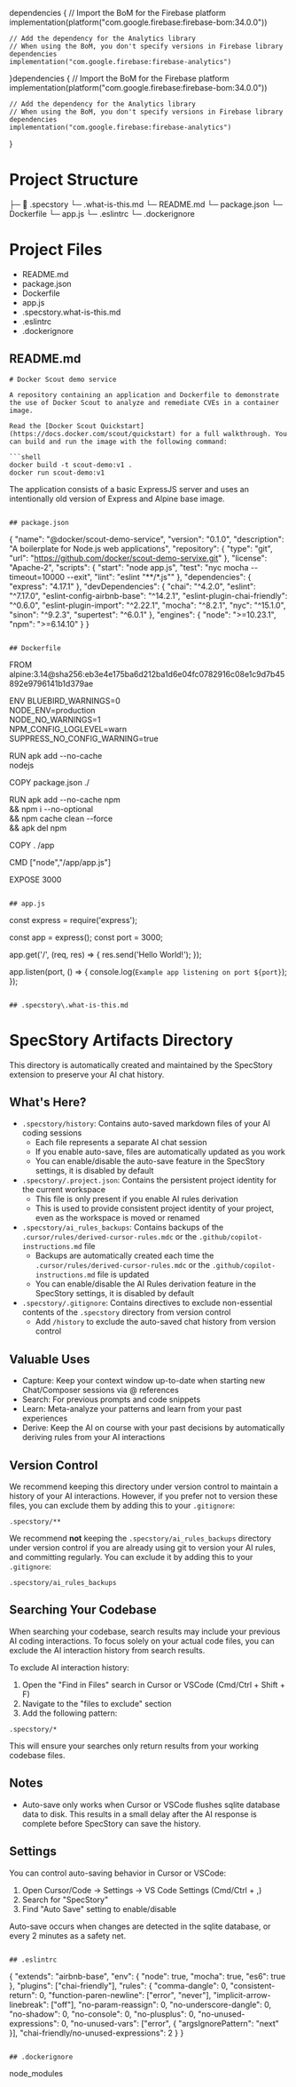 dependencies {
    // Import the BoM for the Firebase platform
    implementation(platform("com.google.firebase:firebase-bom:34.0.0"))

    // Add the dependency for the Analytics library
    // When using the BoM, you don't specify versions in Firebase library dependencies
    implementation("com.google.firebase:firebase-analytics")
}dependencies {
    // Import the BoM for the Firebase platform
    implementation(platform("com.google.firebase:firebase-bom:34.0.0"))

    // Add the dependency for the Analytics library
    // When using the BoM, you don't specify versions in Firebase library dependencies
    implementation("com.google.firebase:firebase-analytics")
}

# Project Structure

├─ 📁 .specstory
  └─ .what-is-this.md
└─ README.md
└─ package.json
└─ Dockerfile
└─ app.js
└─ .eslintrc
└─ .dockerignore


# Project Files

- README.md
- package.json
- Dockerfile
- app.js
- .specstory\.what-is-this.md
- .eslintrc
- .dockerignore

## README.md
```
# Docker Scout demo service

A repository containing an application and Dockerfile to demonstrate the use of Docker Scout to analyze and remediate CVEs in a container image.

Read the [Docker Scout Quickstart](https://docs.docker.com/scout/quickstart) for a full walkthrough. You can build and run the image with the following command:

```shell
docker build -t scout-demo:v1 .
docker run scout-demo:v1
```

The application consists of a basic ExpressJS server and uses an intentionally old version of Express and Alpine base image.
 
 

```

## package.json
```
{
  "name": "@docker/scout-demo-service",
  "version": "0.1.0",
  "description": "A boilerplate for Node.js web applications",
  "repository": {
    "type": "git",
    "url": "https://github.com/docker/scout-demo-servixe.git"
  },
  "license": "Apache-2",
  "scripts": {
    "start": "node app.js",
    "test": "nyc mocha --timeout=10000 --exit",
    "lint": "eslint \"**/*.js\""
  },
  "dependencies": {
    "express": "4.17.1"
  },
  "devDependencies": {
    "chai": "^4.2.0",
    "eslint": "^7.17.0",
    "eslint-config-airbnb-base": "^14.2.1",
    "eslint-plugin-chai-friendly": "^0.6.0",
    "eslint-plugin-import": "^2.22.1",
    "mocha": "^8.2.1",
    "nyc": "^15.1.0",
    "sinon": "^9.2.3",
    "supertest": "^6.0.1"
  },
  "engines": {
    "node": ">=10.23.1",
    "npm": ">=6.14.10"
  }
}

```

## Dockerfile
```
FROM alpine:3.14@sha256:eb3e4e175ba6d212ba1d6e04fc0782916c08e1c9d7b45892e9796141b1d379ae

ENV BLUEBIRD_WARNINGS=0 \
  NODE_ENV=production \
  NODE_NO_WARNINGS=1 \
  NPM_CONFIG_LOGLEVEL=warn \
  SUPPRESS_NO_CONFIG_WARNING=true

RUN apk add --no-cache \
  nodejs

COPY package.json ./

RUN  apk add --no-cache npm \
 && npm i --no-optional \
 && npm cache clean --force \
 && apk del npm
 
COPY . /app

CMD ["node","/app/app.js"]

EXPOSE 3000

```

## app.js
```
const express = require('express');

const app = express();
const port = 3000;

app.get('/', (req, res) => {
  res.send('Hello World!');
});

app.listen(port, () => {
  console.log(`Example app listening on port ${port}`);
});

```

## .specstory\.what-is-this.md
```
# SpecStory Artifacts Directory
    
This directory is automatically created and maintained by the SpecStory extension to preserve your AI chat history.
    
## What's Here?
    
- `.specstory/history`: Contains auto-saved markdown files of your AI coding sessions
    - Each file represents a separate AI chat session
    - If you enable auto-save, files are automatically updated as you work
    - You can enable/disable the auto-save feature in the SpecStory settings, it is disabled by default
- `.specstory/.project.json`: Contains the persistent project identity for the current workspace
    - This file is only present if you enable AI rules derivation
    - This is used to provide consistent project identity of your project, even as the workspace is moved or renamed
- `.specstory/ai_rules_backups`: Contains backups of the `.cursor/rules/derived-cursor-rules.mdc` or the `.github/copilot-instructions.md` file
    - Backups are automatically created each time the `.cursor/rules/derived-cursor-rules.mdc` or the `.github/copilot-instructions.md` file is updated
    - You can enable/disable the AI Rules derivation feature in the SpecStory settings, it is disabled by default
- `.specstory/.gitignore`: Contains directives to exclude non-essential contents of the `.specstory` directory from version control
    - Add `/history` to exclude the auto-saved chat history from version control

## Valuable Uses
    
- Capture: Keep your context window up-to-date when starting new Chat/Composer sessions via @ references
- Search: For previous prompts and code snippets 
- Learn: Meta-analyze your patterns and learn from your past experiences
- Derive: Keep the AI on course with your past decisions by automatically deriving rules from your AI interactions
    
## Version Control
    
We recommend keeping this directory under version control to maintain a history of your AI interactions. However, if you prefer not to version these files, you can exclude them by adding this to your `.gitignore`:
    
```
.specstory/**
```

We recommend __not__ keeping the `.specstory/ai_rules_backups` directory under version control if you are already using git to version your AI rules, and committing regularly. You can exclude it by adding this to your `.gitignore`:

```
.specstory/ai_rules_backups
```

## Searching Your Codebase
    
When searching your codebase, search results may include your previous AI coding interactions. To focus solely on your actual code files, you can exclude the AI interaction history from search results.
    
To exclude AI interaction history:
    
1. Open the "Find in Files" search in Cursor or VSCode (Cmd/Ctrl + Shift + F)
2. Navigate to the "files to exclude" section
3. Add the following pattern:
    
```
.specstory/*
```
    
This will ensure your searches only return results from your working codebase files.

## Notes

- Auto-save only works when Cursor or VSCode flushes sqlite database data to disk. This results in a small delay after the AI response is complete before SpecStory can save the history.

## Settings
    
You can control auto-saving behavior in Cursor or VSCode:
    
1. Open Cursor/Code → Settings → VS Code Settings (Cmd/Ctrl + ,)
2. Search for "SpecStory"
3. Find "Auto Save" setting to enable/disable
    
Auto-save occurs when changes are detected in the sqlite database, or every 2 minutes as a safety net.
```

## .eslintrc
```
{
  "extends": "airbnb-base",
  "env": {
    "node": true,
    "mocha": true,
    "es6": true
  },
  "plugins": ["chai-friendly"],
  "rules": {
    "comma-dangle": 0,
    "consistent-return": 0,
    "function-paren-newline": ["error", "never"],
    "implicit-arrow-linebreak": ["off"],
    "no-param-reassign": 0,
    "no-underscore-dangle": 0,
    "no-shadow": 0,
    "no-console": 0,
    "no-plusplus": 0,
    "no-unused-expressions": 0,
    "no-unused-vars": ["error", { "argsIgnorePattern": "next" }],
    "chai-friendly/no-unused-expressions": 2
  }
}

```

## .dockerignore
```
node_modules
```

